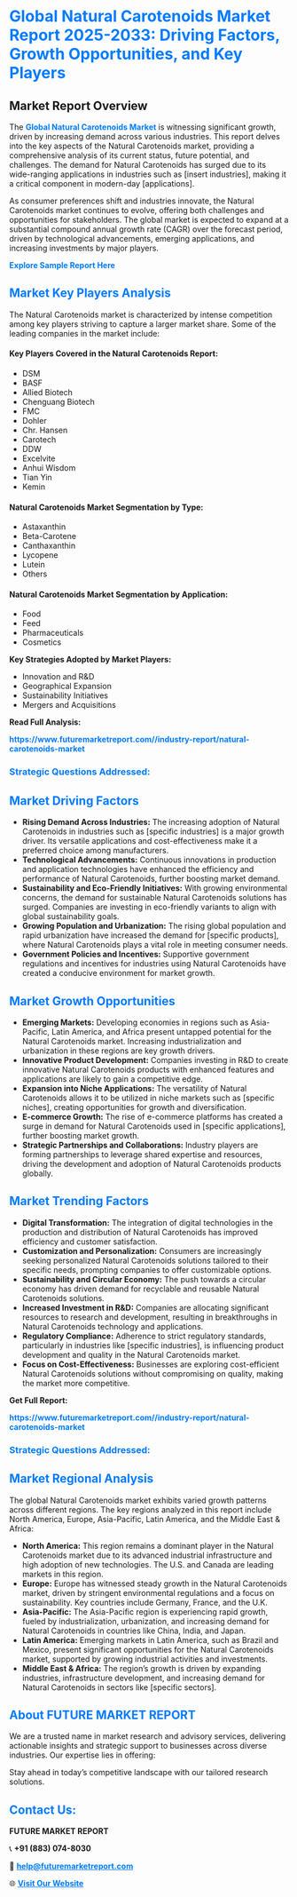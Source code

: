 <h1 style="color: #007BFF;">Global Natural Carotenoids Market Report 2025-2033: Driving Factors, Growth Opportunities, and Key Players</h1>

<section id="overview">
<h2>Market Report Overview</h2>
<p>The <a href="https://www.futuremarketreport.com//industry-report/natural-carotenoids-market" style="color: #007BFF; text-decoration: none;"><strong>Global Natural Carotenoids Market</strong></a> is witnessing significant growth, driven by increasing demand across various industries. This report delves into the key aspects of the Natural Carotenoids market, providing a comprehensive analysis of its current status, future potential, and challenges. The demand for Natural Carotenoids has surged due to its wide-ranging applications in industries such as [insert industries], making it a critical component in modern-day [applications].</p>
<p>As consumer preferences shift and industries innovate, the Natural Carotenoids market continues to evolve, offering both challenges and opportunities for stakeholders. The global market is expected to expand at a substantial compound annual growth rate (CAGR) over the forecast period, driven by technological advancements, emerging applications, and increasing investments by major players.</p>
</section>

<section id="overview">
<p><a href="https://www.futuremarketreport.com//request-sample/reportId=88281" style="color: #007BFF; text-decoration: none;"><strong>Explore Sample Report Here</strong></a></p>
</section>

<section id="key-players">
<h2 style="color: #007BFF;">Market Key Players Analysis</h2>
<p>The Natural Carotenoids market is characterized by intense competition among key players striving to capture a larger market share. Some of the leading companies in the market include:</p>
<h4>Key Players Covered in the Natural Carotenoids Report:</h4>
<ul><li>DSM</li><li>BASF</li><li>Allied Biotech</li><li>Chenguang Biotech</li><li>FMC</li><li>Dohler</li><li>Chr. Hansen</li><li>Carotech</li><li>DDW</li><li>Excelvite</li><li>Anhui Wisdom</li><li>Tian Yin</li><li>Kemin</li></ul>
<h4>Natural Carotenoids Market Segmentation by Type:</h4>
<ul><li>Astaxanthin</li><li>Beta-Carotene</li><li>Canthaxanthin</li><li>Lycopene</li><li>Lutein</li><li>Others</li></ul>

<h4>Natural Carotenoids Market Segmentation by Application:</h4>
<ul><li>Food</li><li>Feed</li><li>Pharmaceuticals</li><li>Cosmetics</li></ul>
<p><strong>Key Strategies Adopted by Market Players:</strong></p>
<ul>
<li>Innovation and R&D</li>
<li>Geographical Expansion</li>
<li>Sustainability Initiatives</li>
<li>Mergers and Acquisitions</li>
</ul>
</section>

<section>
<p><strong>Read Full Analysis: </strong></p><a href="https://www.futuremarketreport.com//industry-report/natural-carotenoids-market" style="color: #007BFF; text-decoration: none;"><strong>https://www.futuremarketreport.com//industry-report/natural-carotenoids-market</strong></a>
<h3 style="color: #007BFF;">Strategic Questions Addressed:</h3>
</section>

<section id="driving-factors">
<h2 style="color: #007BFF;">Market Driving Factors</h2>
<ul>
<li><strong>Rising Demand Across Industries:</strong> The increasing adoption of Natural Carotenoids in industries such as [specific industries] is a major growth driver. Its versatile applications and cost-effectiveness make it a preferred choice among manufacturers.</li>
<li><strong>Technological Advancements:</strong> Continuous innovations in production and application technologies have enhanced the efficiency and performance of Natural Carotenoids, further boosting market demand.</li>
<li><strong>Sustainability and Eco-Friendly Initiatives:</strong> With growing environmental concerns, the demand for sustainable Natural Carotenoids solutions has surged. Companies are investing in eco-friendly variants to align with global sustainability goals.</li>
<li><strong>Growing Population and Urbanization:</strong> The rising global population and rapid urbanization have increased the demand for [specific products], where Natural Carotenoids plays a vital role in meeting consumer needs.</li>
<li><strong>Government Policies and Incentives:</strong> Supportive government regulations and incentives for industries using Natural Carotenoids have created a conducive environment for market growth.</li>
</ul>
</section>

<section id="growth-opportunities">
<h2 style="color: #007BFF;">Market Growth Opportunities</h2>
<ul>
<li><strong>Emerging Markets:</strong> Developing economies in regions such as Asia-Pacific, Latin America, and Africa present untapped potential for the Natural Carotenoids market. Increasing industrialization and urbanization in these regions are key growth drivers.</li>
<li><strong>Innovative Product Development:</strong> Companies investing in R&D to create innovative Natural Carotenoids products with enhanced features and applications are likely to gain a competitive edge.</li>
<li><strong>Expansion into Niche Applications:</strong> The versatility of Natural Carotenoids allows it to be utilized in niche markets such as [specific niches], creating opportunities for growth and diversification.</li>
<li><strong>E-commerce Growth:</strong> The rise of e-commerce platforms has created a surge in demand for Natural Carotenoids used in [specific applications], further boosting market growth.</li>
<li><strong>Strategic Partnerships and Collaborations:</strong> Industry players are forming partnerships to leverage shared expertise and resources, driving the development and adoption of Natural Carotenoids products globally.</li>
</ul>
</section>

<section id="trending-factors">
<h2 style="color: #007BFF;">Market Trending Factors</h2>
<ul>
<li><strong>Digital Transformation:</strong> The integration of digital technologies in the production and distribution of Natural Carotenoids has improved efficiency and customer satisfaction.</li>
<li><strong>Customization and Personalization:</strong> Consumers are increasingly seeking personalized Natural Carotenoids solutions tailored to their specific needs, prompting companies to offer customizable options.</li>
<li><strong>Sustainability and Circular Economy:</strong> The push towards a circular economy has driven demand for recyclable and reusable Natural Carotenoids solutions.</li>
<li><strong>Increased Investment in R&D:</strong> Companies are allocating significant resources to research and development, resulting in breakthroughs in Natural Carotenoids technology and applications.</li>
<li><strong>Regulatory Compliance:</strong> Adherence to strict regulatory standards, particularly in industries like [specific industries], is influencing product development and quality in the Natural Carotenoids market.</li>
<li><strong>Focus on Cost-Effectiveness:</strong> Businesses are exploring cost-efficient Natural Carotenoids solutions without compromising on quality, making the market more competitive.</li>
</ul>
</section>

<section>
<p><strong>Get Full Report: </strong></p><a href="https://www.futuremarketreport.com//industry-report/natural-carotenoids-market" style="color: #007BFF; text-decoration: none;"><strong>https://www.futuremarketreport.com//industry-report/natural-carotenoids-market</strong></a>
<h3 style="color: #007BFF;">Strategic Questions Addressed:</h3>
</section>


<section id="regional-analysis">
<h2 style="color: #007BFF;">Market Regional Analysis</h2>
<p>The global Natural Carotenoids market exhibits varied growth patterns across different regions. The key regions analyzed in this report include North America, Europe, Asia-Pacific, Latin America, and the Middle East & Africa:</p>
<ul>
<li><strong>North America:</strong> This region remains a dominant player in the Natural Carotenoids market due to its advanced industrial infrastructure and high adoption of new technologies. The U.S. and Canada are leading markets in this region.</li>
<li><strong>Europe:</strong> Europe has witnessed steady growth in the Natural Carotenoids market, driven by stringent environmental regulations and a focus on sustainability. Key countries include Germany, France, and the U.K.</li>
<li><strong>Asia-Pacific:</strong> The Asia-Pacific region is experiencing rapid growth, fueled by industrialization, urbanization, and increasing demand for Natural Carotenoids in countries like China, India, and Japan.</li>
<li><strong>Latin America:</strong> Emerging markets in Latin America, such as Brazil and Mexico, present significant opportunities for the Natural Carotenoids market, supported by growing industrial activities and investments.</li>
<li><strong>Middle East & Africa:</strong> The region’s growth is driven by expanding industries, infrastructure development, and increasing demand for Natural Carotenoids in sectors like [specific sectors].</li>
</ul>
</section>

<footer>
<h2 style="color: #007BFF;">About FUTURE MARKET REPORT</h2>
<p>We are a trusted name in market research and advisory services, delivering actionable insights and strategic support to businesses across diverse industries. Our expertise lies in offering:</p>

<p>Stay ahead in today’s competitive landscape with our tailored research solutions.</p>

<h2 style="color: #007BFF;">Contact Us:</h2>
<p><strong>FUTURE MARKET REPORT</strong></p>
<p>📞 <strong>+91 (883) 074-8030</strong></p>
<p>📧 <strong><a href="mailto:help@futuremarketreport.com" style="color: #007BFF;">help@futuremarketreport.com</a></strong></p>
<p>🌐 <strong><a href="https://www.futuremarketreport.com/" style="color: #007BFF;">Visit Our Website</a></strong></p>
</footer>